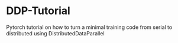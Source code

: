 # DDP-Tutorial
Pytorch tutorial on how to turn a minimal training code from serial to distributed using DistributedDataParallel
